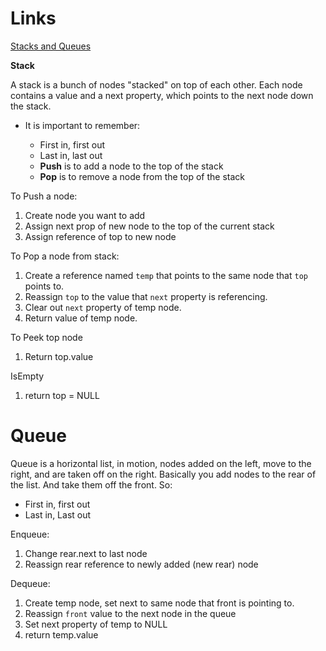# Links

[Stacks and Queues](https://codefellows.github.io/common_curriculum/data_structures_and_algorithms/Code_401/class-10/resources/stacks_and_queues.html)

**Stack**

A stack is a bunch of nodes "stacked" on top of each other. Each node contains a value and a next property, which points to the next node down the stack.

  - It is important to remember:

    - First in, first out
    - Last in, last out
    - **Push** is to add a node to the top of the stack
    - **Pop** is to remove a node from the top of the stack

To Push a node:

  1. Create node you want to add
  2. Assign next prop of new node to the top of the current stack
  3. Assign reference of top to new node

To Pop a node from stack:

  1. Create a reference named ```temp``` that points to the same node that ```top``` points to.
  2. Reassign ```top``` to the value that ```next``` property is referencing. 
  3. Clear out ```next``` property of temp node.
  4. Return value of temp node.

To Peek top node

  1. Return top.value

IsEmpty

  1. return top = NULL


# Queue

Queue is a horizontal list, in motion, nodes added on the left, move to the right, and are taken off on the right. Basically you add nodes to the rear of the list. And take them off the front. So:

  - First in, first out
  - Last in, Last out

Enqueue:

  1. Change rear.next to last node
  2. Reassign rear reference to newly added (new rear) node

Dequeue:

  1. Create temp node, set next to same node that front is pointing to.
  2. Reassign ```front``` value to the next node in the queue
  3. Set next property of temp to NULL
  4. return temp.value

  